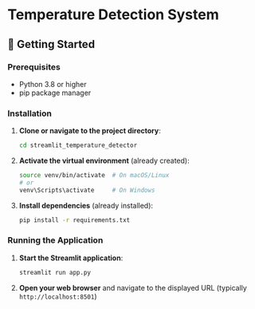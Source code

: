 # Temperature Detection System

## 🚀 Getting Started

### Prerequisites

- Python 3.8 or higher
- pip package manager

### Installation

1. **Clone or navigate to the project directory**:
   ```bash
   cd streamlit_temperature_detector
   ```

2. **Activate the virtual environment** (already created):
   ```bash
   source venv/bin/activate  # On macOS/Linux
   # or
   venv\Scripts\activate     # On Windows
   ```

3. **Install dependencies** (already installed):
   ```bash
   pip install -r requirements.txt
   ```

### Running the Application

1. **Start the Streamlit application**:
   ```bash
   streamlit run app.py
   ```

2. **Open your web browser** and navigate to the displayed URL (typically `http://localhost:8501`) 